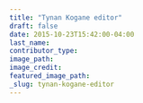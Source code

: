 ```yaml
---
title: "Tynan Kogane editor"
draft: false
date: 2015-10-23T15:42:00-04:00
last_name:
contributor_type:
image_path:
image_credit:
featured_image_path:
_slug: tynan-kogane-editor
---
```

